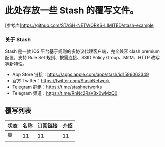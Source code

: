 # 此处存放一些 Stash 的覆写文件。
[参考库]https://github.com/STASH-NETWORKS-LIMITED/stash-example
### 关于 Stash
Stash 是一款 iOS 平台基于规则的多协议代理客户端，完全兼容 clash premium 配置，支持 Rule Set 规则、按需连接、SSID Policy Group、MitM、HTTP 改写等新特性。

* App Store 链接：https://apps.apple.com/app/stash/id1596063349
* 官方 Twitter：https://twitter.com/StashNetwork
* Telegram 群组：https://t.me/stashnetworks
* Telegram 频道：https://t.me/RnNc2RaV8x0wMzQ0


## 覆写列表
|状态|名称|订阅链接|介绍|
|---|---|---|---|
| 🟢 |11|11|11|
